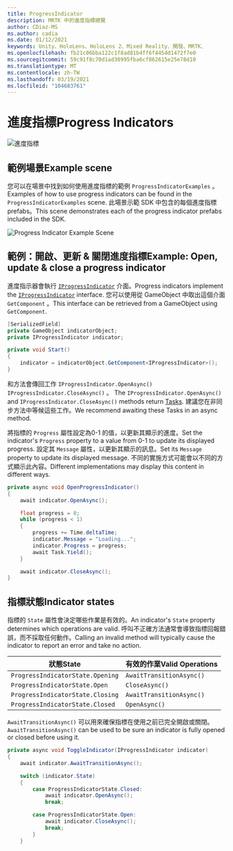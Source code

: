 ```yaml
---
title: ProgressIndicator
description: MRTK 中的進度指標總覽
author: CDiaz-MS
ms.author: cadia
ms.date: 01/12/2021
keywords: Unity、HoloLens、HoloLens 2、Mixed Reality、開發、MRTK、
ms.openlocfilehash: fb21c06bba122c1f8ad81b4ff6f4454d1472f7e0
ms.sourcegitcommit: 59c91f8c70d1ad30995fba6cf862615e25e78d10
ms.translationtype: MT
ms.contentlocale: zh-TW
ms.lasthandoff: 03/19/2021
ms.locfileid: "104683761"
---
```

# <a name="progress-indicators"></a><span data-ttu-id="1a398-104">進度指標</span><span class="sxs-lookup"><span data-stu-id="1a398-104">Progress Indicators</span></span>

![進度指標](../images/progress-indicator/MRTK_ProgressIndicator_Main.png)

## <a name="example-scene"></a><span data-ttu-id="1a398-106">範例場景</span><span class="sxs-lookup"><span data-stu-id="1a398-106">Example scene</span></span>

<span data-ttu-id="1a398-107">您可以在場景中找到如何使用進度指標的範例 `ProgressIndicatorExamples` 。</span><span class="sxs-lookup"><span data-stu-id="1a398-107">Examples of how to use progress indicators can be found in the `ProgressIndicatorExamples` scene.</span></span> <span data-ttu-id="1a398-108">此場景示範 SDK 中包含的每個進度指標 prefabs。</span><span class="sxs-lookup"><span data-stu-id="1a398-108">This scene demonstrates each of the progress indicator prefabs included in the SDK.</span></span>

<img src="../images/progress-indicator/MRTK_ProgressIndicator_Examples.png" alt="Progress Indicator Example Scene">

## <a name="example-open-update--close-a-progress-indicator"></a><span data-ttu-id="1a398-109">範例：開啟、更新 & 關閉進度指標</span><span class="sxs-lookup"><span data-stu-id="1a398-109">Example: Open, update & close a progress indicator</span></span>

<span data-ttu-id="1a398-110">進度指示器會執行 [`IProgressIndicator`](xref:Microsoft.MixedReality.Toolkit.UI.IProgressIndicator) 介面。</span><span class="sxs-lookup"><span data-stu-id="1a398-110">Progress indicators implement the [`IProgressIndicator`](xref:Microsoft.MixedReality.Toolkit.UI.IProgressIndicator) interface.</span></span> <span data-ttu-id="1a398-111">您可以使用從 GameObject 中取出這個介面 `GetComponent` 。</span><span class="sxs-lookup"><span data-stu-id="1a398-111">This interface can be retrieved from a GameObject using `GetComponent`.</span></span>

```c#
[SerializedField]
private GameObject indicatorObject;
private IProgressIndicator indicator;

private void Start()
{
    indicator = indicatorObject.GetComponent<IProgressIndicator>();
}
```

<span data-ttu-id="1a398-112">和方法會傳回工作 `IProgressIndicator.OpenAsync()` `IProgressIndicator.CloseAsync()` 。 [](xref:System.Threading.Tasks.Task)</span><span class="sxs-lookup"><span data-stu-id="1a398-112">The `IProgressIndicator.OpenAsync()` and `IProgressIndicator.CloseAsync()` methods return [Tasks](xref:System.Threading.Tasks.Task).</span></span> <span data-ttu-id="1a398-113">建議您在非同步方法中等候這些工作。</span><span class="sxs-lookup"><span data-stu-id="1a398-113">We recommend awaiting these Tasks in an async method.</span></span>

<span data-ttu-id="1a398-114">將指標的 `Progress` 屬性設定為0-1 的值，以更新其顯示的進度。</span><span class="sxs-lookup"><span data-stu-id="1a398-114">Set the indicator's `Progress` property to a value from 0-1 to update its displayed progress.</span></span> <span data-ttu-id="1a398-115">設定其 `Message` 屬性，以更新其顯示的訊息。</span><span class="sxs-lookup"><span data-stu-id="1a398-115">Set its `Message` property to update its displayed message.</span></span> <span data-ttu-id="1a398-116">不同的實施方式可能會以不同的方式顯示此內容。</span><span class="sxs-lookup"><span data-stu-id="1a398-116">Different implementations may display this content in different ways.</span></span>

```c#
private async void OpenProgressIndicator()
{
    await indicator.OpenAsync();

    float progress = 0;
    while (progress < 1)
    {
        progress += Time.deltaTime;
        indicator.Message = "Loading...";
        indicator.Progress = progress;
        await Task.Yield();
    }

    await indicator.CloseAsync();
}
```

## <a name="indicator-states"></a><span data-ttu-id="1a398-117">指標狀態</span><span class="sxs-lookup"><span data-stu-id="1a398-117">Indicator states</span></span>

<span data-ttu-id="1a398-118">指標的 `State` 屬性會決定哪些作業是有效的。</span><span class="sxs-lookup"><span data-stu-id="1a398-118">An indicator's `State` property determines which operations are valid.</span></span> <span data-ttu-id="1a398-119">呼叫不正確方法通常會導致指標回報錯誤，而不採取任何動作。</span><span class="sxs-lookup"><span data-stu-id="1a398-119">Calling an invalid method will typically cause the indicator to report an error and take no action.</span></span>

<span data-ttu-id="1a398-120">狀態</span><span class="sxs-lookup"><span data-stu-id="1a398-120">State</span></span> | <span data-ttu-id="1a398-121">有效的作業</span><span class="sxs-lookup"><span data-stu-id="1a398-121">Valid Operations</span></span>
--- | ---
`ProgressIndicatorState.Opening` | `AwaitTransitionAsync()`
`ProgressIndicatorState.Open` | `CloseAsync()`
`ProgressIndicatorState.Closing` | `AwaitTransitionAsync()`
`ProgressIndicatorState.Closed` | `OpenAsync()`

<span data-ttu-id="1a398-122">`AwaitTransitionAsync()` 可以用來確保指標在使用之前已完全開啟或關閉。</span><span class="sxs-lookup"><span data-stu-id="1a398-122">`AwaitTransitionAsync()` can be used to be sure an indicator is fully opened or closed before using it.</span></span>

```c#
private async void ToggleIndicator(IProgressIndicator indicator)
{
    await indicator.AwaitTransitionAsync();

    switch (indicator.State)
    {
        case ProgressIndicatorState.Closed:
            await indicator.OpenAsync();
            break;

        case ProgressIndicatorState.Open:
            await indicator.CloseAsync();
            break;
        }
    }
```
